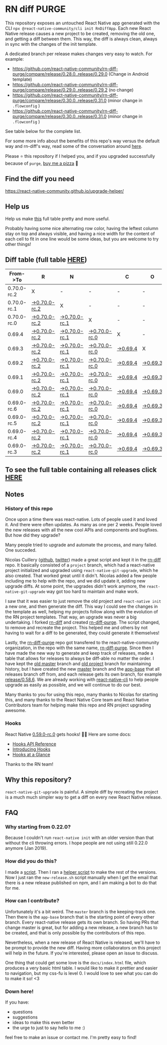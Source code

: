 # RN diff PURGE

This repository exposes an untouched React Native app generated with the CLI
`npx @react-native-community/cli init RnDiffApp`. Each new React Native release causes a new project to be created, removing the old one, and getting a diff between them. This way, the diff is always clean, always in sync with the changes of the init template.

A dedicated branch per release makes changes very easy
to watch. For example:

* https://github.com/react-native-community/rn-diff-purge/compare/release/0.28.0..release/0.29.0
(Change in Android template)
* https://github.com/react-native-community/rn-diff-purge/compare/release/0.29.0..release/0.29.2
(no change)
* https://github.com/react-native-community/rn-diff-purge/compare/release/0.30.0..release/0.31.0
(minor change in `.flowconfig` )
* https://github.com/react-native-community/rn-diff-purge/compare/release/0.30.0..release/0.31.0
(minor change in `.flowconfig` )

See table below for the complete list.

For some more info about the benefits of this repo's way versus the default way and rn-diff's way, read some of the conversation around [here](https://github.com/react-native-community/discussions-and-proposals/issues/68#issuecomment-452227478).

Please :star: this repository if I helped you, and if you upgraded successfully because of `purge`, [buy me a pizza](https://www.buymeacoffee.com/pvinis) :pizza:

## Find the diff you need
https://react-native-community.github.io/upgrade-helper/

## Help us
Help us make [this](https://react-native-community.github.io/rn-diff-purge) full table pretty and more useful.

Probably having some nice alternating row color, having the leftest column stay on top and always visible, and having a nice width for the content of each cell to fit in one line would be some ideas, but you are welcome to try other things!

## Diff table (full table [HERE](https://react-native-community.github.io/rn-diff-purge/))

| From->To    | R                                                                                                                         | N                                                                                                                         |                                                                                                                           | C                                                                                                               | O                                                                                                               | R                                                                                                               | E                                                                                                               |                                                                                                                 | T                                                                                                                         | E                                                                                                                         | A                                                                                                                         | M   |
| ----------- | ------------------------------------------------------------------------------------------------------------------------- | ------------------------------------------------------------------------------------------------------------------------- | ------------------------------------------------------------------------------------------------------------------------- | --------------------------------------------------------------------------------------------------------------- | --------------------------------------------------------------------------------------------------------------- | --------------------------------------------------------------------------------------------------------------- | --------------------------------------------------------------------------------------------------------------- | --------------------------------------------------------------------------------------------------------------- | ------------------------------------------------------------------------------------------------------------------------- | ------------------------------------------------------------------------------------------------------------------------- | ------------------------------------------------------------------------------------------------------------------------- | --- |
| 0.70.0-rc.2 | X                                                                                                                         | -                                                                                                                         | -                                                                                                                         | -                                                                                                               | -                                                                                                               | -                                                                                                               | -                                                                                                               | -                                                                                                               | -                                                                                                                         | -                                                                                                                         | -                                                                                                                         | -   |
| 0.70.0-rc.1 | [->0.70.0-rc.2](https://github.com/react-native-community/rn-diff-purge/compare/release/0.70.0-rc.1..release/0.70.0-rc.2) | X                                                                                                                         | -                                                                                                                         | -                                                                                                               | -                                                                                                               | -                                                                                                               | -                                                                                                               | -                                                                                                               | -                                                                                                                         | -                                                                                                                         | -                                                                                                                         | -   |
| 0.70.0-rc.0 | [->0.70.0-rc.2](https://github.com/react-native-community/rn-diff-purge/compare/release/0.70.0-rc.0..release/0.70.0-rc.2) | [->0.70.0-rc.1](https://github.com/react-native-community/rn-diff-purge/compare/release/0.70.0-rc.0..release/0.70.0-rc.1) | X                                                                                                                         | -                                                                                                               | -                                                                                                               | -                                                                                                               | -                                                                                                               | -                                                                                                               | -                                                                                                                         | -                                                                                                                         | -                                                                                                                         | -   |
| 0.69.4      | [->0.70.0-rc.2](https://github.com/react-native-community/rn-diff-purge/compare/release/0.69.4..release/0.70.0-rc.2)      | [->0.70.0-rc.1](https://github.com/react-native-community/rn-diff-purge/compare/release/0.69.4..release/0.70.0-rc.1)      | [->0.70.0-rc.0](https://github.com/react-native-community/rn-diff-purge/compare/release/0.69.4..release/0.70.0-rc.0)      | X                                                                                                               | -                                                                                                               | -                                                                                                               | -                                                                                                               | -                                                                                                               | -                                                                                                                         | -                                                                                                                         | -                                                                                                                         | -   |
| 0.69.3      | [->0.70.0-rc.2](https://github.com/react-native-community/rn-diff-purge/compare/release/0.69.3..release/0.70.0-rc.2)      | [->0.70.0-rc.1](https://github.com/react-native-community/rn-diff-purge/compare/release/0.69.3..release/0.70.0-rc.1)      | [->0.70.0-rc.0](https://github.com/react-native-community/rn-diff-purge/compare/release/0.69.3..release/0.70.0-rc.0)      | [->0.69.4](https://github.com/react-native-community/rn-diff-purge/compare/release/0.69.3..release/0.69.4)      | X                                                                                                               | -                                                                                                               | -                                                                                                               | -                                                                                                               | -                                                                                                                         | -                                                                                                                         | -                                                                                                                         | -   |
| 0.69.2      | [->0.70.0-rc.2](https://github.com/react-native-community/rn-diff-purge/compare/release/0.69.2..release/0.70.0-rc.2)      | [->0.70.0-rc.1](https://github.com/react-native-community/rn-diff-purge/compare/release/0.69.2..release/0.70.0-rc.1)      | [->0.70.0-rc.0](https://github.com/react-native-community/rn-diff-purge/compare/release/0.69.2..release/0.70.0-rc.0)      | [->0.69.4](https://github.com/react-native-community/rn-diff-purge/compare/release/0.69.2..release/0.69.4)      | [->0.69.3](https://github.com/react-native-community/rn-diff-purge/compare/release/0.69.2..release/0.69.3)      | X                                                                                                               | -                                                                                                               | -                                                                                                               | -                                                                                                                         | -                                                                                                                         | -                                                                                                                         | -   |
| 0.69.1      | [->0.70.0-rc.2](https://github.com/react-native-community/rn-diff-purge/compare/release/0.69.1..release/0.70.0-rc.2)      | [->0.70.0-rc.1](https://github.com/react-native-community/rn-diff-purge/compare/release/0.69.1..release/0.70.0-rc.1)      | [->0.70.0-rc.0](https://github.com/react-native-community/rn-diff-purge/compare/release/0.69.1..release/0.70.0-rc.0)      | [->0.69.4](https://github.com/react-native-community/rn-diff-purge/compare/release/0.69.1..release/0.69.4)      | [->0.69.3](https://github.com/react-native-community/rn-diff-purge/compare/release/0.69.1..release/0.69.3)      | [->0.69.2](https://github.com/react-native-community/rn-diff-purge/compare/release/0.69.1..release/0.69.2)      | X                                                                                                               | -                                                                                                               | -                                                                                                                         | -                                                                                                                         | -                                                                                                                         | -   |
| 0.69.0      | [->0.70.0-rc.2](https://github.com/react-native-community/rn-diff-purge/compare/release/0.69.0..release/0.70.0-rc.2)      | [->0.70.0-rc.1](https://github.com/react-native-community/rn-diff-purge/compare/release/0.69.0..release/0.70.0-rc.1)      | [->0.70.0-rc.0](https://github.com/react-native-community/rn-diff-purge/compare/release/0.69.0..release/0.70.0-rc.0)      | [->0.69.4](https://github.com/react-native-community/rn-diff-purge/compare/release/0.69.0..release/0.69.4)      | [->0.69.3](https://github.com/react-native-community/rn-diff-purge/compare/release/0.69.0..release/0.69.3)      | [->0.69.2](https://github.com/react-native-community/rn-diff-purge/compare/release/0.69.0..release/0.69.2)      | [->0.69.1](https://github.com/react-native-community/rn-diff-purge/compare/release/0.69.0..release/0.69.1)      | X                                                                                                               | -                                                                                                                         | -                                                                                                                         | -                                                                                                                         | -   |
| 0.69.0-rc.6 | [->0.70.0-rc.2](https://github.com/react-native-community/rn-diff-purge/compare/release/0.69.0-rc.6..release/0.70.0-rc.2) | [->0.70.0-rc.1](https://github.com/react-native-community/rn-diff-purge/compare/release/0.69.0-rc.6..release/0.70.0-rc.1) | [->0.70.0-rc.0](https://github.com/react-native-community/rn-diff-purge/compare/release/0.69.0-rc.6..release/0.70.0-rc.0) | [->0.69.4](https://github.com/react-native-community/rn-diff-purge/compare/release/0.69.0-rc.6..release/0.69.4) | [->0.69.3](https://github.com/react-native-community/rn-diff-purge/compare/release/0.69.0-rc.6..release/0.69.3) | [->0.69.2](https://github.com/react-native-community/rn-diff-purge/compare/release/0.69.0-rc.6..release/0.69.2) | [->0.69.1](https://github.com/react-native-community/rn-diff-purge/compare/release/0.69.0-rc.6..release/0.69.1) | [->0.69.0](https://github.com/react-native-community/rn-diff-purge/compare/release/0.69.0-rc.6..release/0.69.0) | X                                                                                                                         | -                                                                                                                         | -                                                                                                                         | -   |
| 0.69.0-rc.5 | [->0.70.0-rc.2](https://github.com/react-native-community/rn-diff-purge/compare/release/0.69.0-rc.5..release/0.70.0-rc.2) | [->0.70.0-rc.1](https://github.com/react-native-community/rn-diff-purge/compare/release/0.69.0-rc.5..release/0.70.0-rc.1) | [->0.70.0-rc.0](https://github.com/react-native-community/rn-diff-purge/compare/release/0.69.0-rc.5..release/0.70.0-rc.0) | [->0.69.4](https://github.com/react-native-community/rn-diff-purge/compare/release/0.69.0-rc.5..release/0.69.4) | [->0.69.3](https://github.com/react-native-community/rn-diff-purge/compare/release/0.69.0-rc.5..release/0.69.3) | [->0.69.2](https://github.com/react-native-community/rn-diff-purge/compare/release/0.69.0-rc.5..release/0.69.2) | [->0.69.1](https://github.com/react-native-community/rn-diff-purge/compare/release/0.69.0-rc.5..release/0.69.1) | [->0.69.0](https://github.com/react-native-community/rn-diff-purge/compare/release/0.69.0-rc.5..release/0.69.0) | [->0.69.0-rc.6](https://github.com/react-native-community/rn-diff-purge/compare/release/0.69.0-rc.5..release/0.69.0-rc.6) | X                                                                                                                         | -                                                                                                                         | -   |
| 0.69.0-rc.4 | [->0.70.0-rc.2](https://github.com/react-native-community/rn-diff-purge/compare/release/0.69.0-rc.4..release/0.70.0-rc.2) | [->0.70.0-rc.1](https://github.com/react-native-community/rn-diff-purge/compare/release/0.69.0-rc.4..release/0.70.0-rc.1) | [->0.70.0-rc.0](https://github.com/react-native-community/rn-diff-purge/compare/release/0.69.0-rc.4..release/0.70.0-rc.0) | [->0.69.4](https://github.com/react-native-community/rn-diff-purge/compare/release/0.69.0-rc.4..release/0.69.4) | [->0.69.3](https://github.com/react-native-community/rn-diff-purge/compare/release/0.69.0-rc.4..release/0.69.3) | [->0.69.2](https://github.com/react-native-community/rn-diff-purge/compare/release/0.69.0-rc.4..release/0.69.2) | [->0.69.1](https://github.com/react-native-community/rn-diff-purge/compare/release/0.69.0-rc.4..release/0.69.1) | [->0.69.0](https://github.com/react-native-community/rn-diff-purge/compare/release/0.69.0-rc.4..release/0.69.0) | [->0.69.0-rc.6](https://github.com/react-native-community/rn-diff-purge/compare/release/0.69.0-rc.4..release/0.69.0-rc.6) | [->0.69.0-rc.5](https://github.com/react-native-community/rn-diff-purge/compare/release/0.69.0-rc.4..release/0.69.0-rc.5) | X                                                                                                                         | -   |
| 0.69.0-rc.3 | [->0.70.0-rc.2](https://github.com/react-native-community/rn-diff-purge/compare/release/0.69.0-rc.3..release/0.70.0-rc.2) | [->0.70.0-rc.1](https://github.com/react-native-community/rn-diff-purge/compare/release/0.69.0-rc.3..release/0.70.0-rc.1) | [->0.70.0-rc.0](https://github.com/react-native-community/rn-diff-purge/compare/release/0.69.0-rc.3..release/0.70.0-rc.0) | [->0.69.4](https://github.com/react-native-community/rn-diff-purge/compare/release/0.69.0-rc.3..release/0.69.4) | [->0.69.3](https://github.com/react-native-community/rn-diff-purge/compare/release/0.69.0-rc.3..release/0.69.3) | [->0.69.2](https://github.com/react-native-community/rn-diff-purge/compare/release/0.69.0-rc.3..release/0.69.2) | [->0.69.1](https://github.com/react-native-community/rn-diff-purge/compare/release/0.69.0-rc.3..release/0.69.1) | [->0.69.0](https://github.com/react-native-community/rn-diff-purge/compare/release/0.69.0-rc.3..release/0.69.0) | [->0.69.0-rc.6](https://github.com/react-native-community/rn-diff-purge/compare/release/0.69.0-rc.3..release/0.69.0-rc.6) | [->0.69.0-rc.5](https://github.com/react-native-community/rn-diff-purge/compare/release/0.69.0-rc.3..release/0.69.0-rc.5) | [->0.69.0-rc.4](https://github.com/react-native-community/rn-diff-purge/compare/release/0.69.0-rc.3..release/0.69.0-rc.4) | X   |

## To see the full table containing all releases click [HERE](https://react-native-community.github.io/rn-diff-purge/)

## Notes

### History of this repo

Once upon a time there was react-native. Lots of people used it and loved it. And there were often updates. As many as one per 2 weeks. People loved the new releases with all the new cool APIs and components and bugfixes. But how did they upgrade?

Many people tried to upgrade and automate the process, and many failed. One succeded.

Nicolas Cuillery ([github](https://github.com/ncuillery), [twitter](https://twitter.com/ncuillery)) made a great script and kept it in the [rn-diff](https://github.com/ncuillery/rn-diff) repo. It basically consisted of a `project` branch, which had a react-native project initialized and upgraded using `react-native-git-upgrade`, which he also created. That worked great until it didn't. Nicolas added a few people including me to help with the repo, and we did update it, adding new upgrade diffs. At some point, the upgrades didn't work anymore, the `react-native-git-upgrade` way got too hard to maintain and make work.

I saw that it was easier to just remove the old project and `react-native init` a new one, and then generate the diff. This way I could see the changes in the template as well, helping my projects follow along with the evolution of the RN project templates. That way, an upgrade was never a big undertaking. I forked [rn-diff](https://github.com/ncuillery/rn-diff) and created [rn-diff-purge](https://github.com/react-native-community/rn-diff-purge). The script changed, to remove and recreate the project. This helped me and others by not having to wait for a diff to be generated, they could generate it themselves!

Lastly, the [rn-diff-purge](https://github.com/react-native-community/rn-diff-purge) repo got transfered to the react-native-community organization, in the repo with the same name, [rn-diff-purge](https://github.com/react-native-community/rn-diff-purge). Since then I have made the new way to generate and keep track of releases, made a table that allows for releases to always be diff-able no matter the order. I have kept the [old master](https://github.com/react-native-community/rn-diff-purge/tree/old/master) branch and [old project](https://github.com/react-native-community/rn-diff-purge/tree/old/project) branch for maintaining history, but I have created the new [master](https://github.com/react-native-community/rn-diff-purge/tree/master) branch and the [app-base](https://github.com/react-native-community/rn-diff-purge/tree/app-base) that all releases branch off from, and each release gets its own branch, for example [release/0.58.6](https://github.com/react-native-community/rn-diff-purge/tree/release/0.58.6). We are already working with [react-native-cli](https://github.com/react-native-community/react-native-cli) to help people upgrade as easily as possible, and we will continue to do our best.

Many thanks to you for using this repo, many thanks to Nicolas for starting this, and many thanks to the React Native Core team and React Native Contributors team for helping make this repo and RN project upgrading awesome.

### Hooks
React Native [0.59.0-rc.0](https://github.com/react-native-community/rn-diff-purge#version-changes) gets hooks! 🎉🥳
Here are some docs:
- [Hooks API Reference](https://reactjs.org/docs/hooks-reference.html)
- [Introducing Hooks](https://reactjs.org/docs/hooks-intro.html)
- [Hooks at a Glance](https://reactjs.org/docs/hooks-overview.html)

Thanks to the RN team!

## Why this repository?
`react-native-git-upgrade` is painful. A simple diff by recreating the project is a much much simpler way to get a diff on every new React Native release.

## FAQ

### Why starting from 0.22.0?

Because I couldn't run `react-native init` with an older version than that without the cli throwing errors. I hope people are not using still 0.22.0 anymore (Jan 2019).

### How did you do this?

I made a [script](https://github.com/react-native-community/rn-diff-purge/blob/master/new-release.sh). Then I ran a [helper script](https://github.com/react-native-community/rn-diff-purge/blob/master/new-release.sh) to make the rest of the versions.
Now I just ran the `new-release.sh` script manually when I get the email that there is a new release published on npm, and I am making a bot to do that for me.

### How can I contribute?

Unfortunately it's a bit weird. The `master` branch is the keeping-track one. Then there is the `app-base` branch that is the starting point of every other branch. Every react-native release gets its own branch. So having PRs that change master is great, but for adding a new release, a new branch has to be created, and that is only possible by the contributors of this repo.

Nevertheless, when a new release of React Native is released, we'll have to be prompt to provide
the new diff. Having more collaborators on this project will help in the future. If you're interested, please open an issue to discuss.

One thing that could get some love is the `docs/index.html` file, which produces a very basic html table. I would like to make it prettier and easier to navigation, but my css-fu is level 0. I would love to see what you can do to make it so! <3

### Down here!

If you have:
- questions
- suggestions
- ideas to make this even better
- the urge to just to say hello to me :)

feel free to make an issue or contact me. I'm pretty easy to find!

